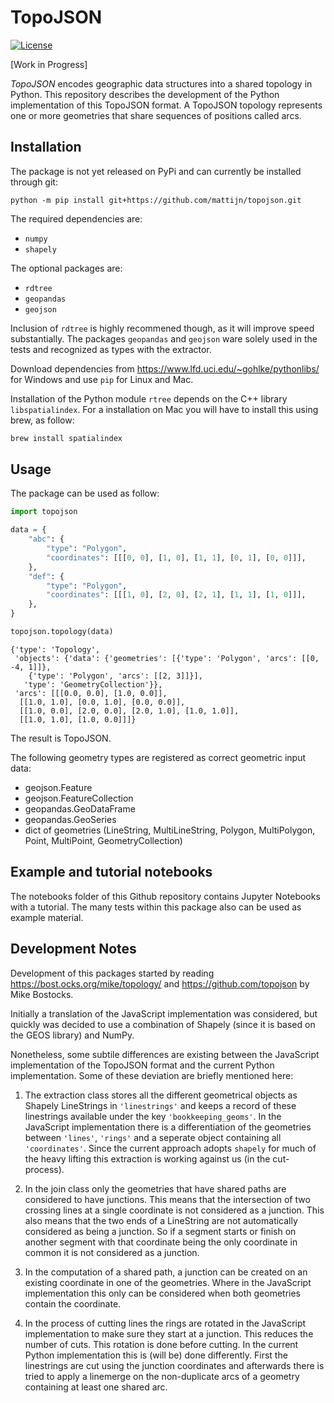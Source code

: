 # TopoJSON

[![License](https://img.shields.io/badge/License-BSD%203--Clause-blue.svg)](https://opensource.org/licenses/BSD-3-Clause)

[Work in Progress]

*TopoJSON* encodes geographic data structures into a shared topology in Python. This repository describes the development of the Python implementation of this TopoJSON format. A TopoJSON topology represents one or more geometries that share sequences of positions called arcs. 


## Installation

The package is not yet released on PyPi and can currently be installed through git:

`python -m pip install git+https://github.com/mattijn/topojson.git`

The required dependencies are:

- `numpy`
- `shapely`

The optional packages are:

- `rdtree`
- `geopandas`
- `geojson`

Inclusion of `rdtree` is highly recommened though, as it will improve speed substantially. 
The packages `geopandas` and `geojson` ware solely used in the tests and recognized as types with the extractor.

Download dependencies from https://www.lfd.uci.edu/~gohlke/pythonlibs/ for Windows and use `pip` for Linux and Mac.

Installation of the Python module `rtree` depends on the C++ library `libspatialindex`. For a installation on Mac you will have to install this using brew, as follow:

```bash
brew install spatialindex
```


## Usage

The package can be used as follow:

```python
import topojson

data = {
    "abc": {
        "type": "Polygon",
        "coordinates": [[[0, 0], [1, 0], [1, 1], [0, 1], [0, 0]]],
    },
    "def": {
        "type": "Polygon",
        "coordinates": [[[1, 0], [2, 0], [2, 1], [1, 1], [1, 0]]],
    },
}

topojson.topology(data)
```

    {'type': 'Topology',
     'objects': {'data': {'geometries': [{'type': 'Polygon', 'arcs': [[0, -4, 1]]},
        {'type': 'Polygon', 'arcs': [[2, 3]]}],
       'type': 'GeometryCollection'}},
     'arcs': [[[0.0, 0.0], [1.0, 0.0]],
      [[1.0, 1.0], [0.0, 1.0], [0.0, 0.0]],
      [[1.0, 0.0], [2.0, 0.0], [2.0, 1.0], [1.0, 1.0]],
      [[1.0, 1.0], [1.0, 0.0]]]}


The result is TopoJSON. 

The following geometry types are registered as correct geometric input data:
- geojson.Feature
- geojson.FeatureCollection
- geopandas.GeoDataFrame
- geopandas.GeoSeries
- dict of geometries (LineString, MultiLineString, Polygon, MultiPolygon, Point, MultiPoint, GeometryCollection)

## Example and tutorial notebooks

The notebooks folder of this Github repository contains Jupyter Notebooks with a tutorial. The many tests within this package also can be used as example material.

## Development Notes

Development of this packages started by reading https://bost.ocks.org/mike/topology/ and https://github.com/topojson by Mike Bostocks.

Initially a translation of the JavaScript implementation was considered, but quickly was decided to use a combination of Shapely (since it is based on the GEOS library) and NumPy. 

Nonetheless, some subtile differences are existing between the JavaScript implementation of the TopoJSON format and the current Python implementation. Some of these deviation are briefly mentioned here:

1. The extraction class stores all the different geometrical objects as Shapely LineStrings in `'linestrings'` and keeps a record of these linestrings available under the key `'bookkeeping_geoms'`. In the JavaScript implementation there is a differentiation of the geometries between `'lines'`, `'rings'` and a seperate object containing all `'coordinates'`. Since the current approach adopts `shapely` for much of the heavy lifting this extraction is working against us (in the cut-process).

2. In the join class only the geometries that have shared paths are considered to have junctions. This means that the intersection of two crossing lines at a single coordinate is not considered as a junction. This also means that the two ends of a LineString are not automatically considered as being a junction. So if a segment starts or finish on another segment with that coordinate being the only coordinate in common it is not considered as a junction.

3. In the computation of a shared path, a junction can be created on an existing coordinate in one of the geometries. Where in the JavaScript implementation this only can be considered when both geometries contain the coordinate. 

4. In the process of cutting lines the rings are rotated in the JavaScript implementation to make sure they start at a junction. This reduces the number of cuts. This rotation is done before cutting. In the current Python implementation this is (will be) done differently. First the linestrings are cut using the junction coordinates and afterwards there is tried to apply a linemerge on the non-duplicate arcs of a geometry containing at least one shared arc.
